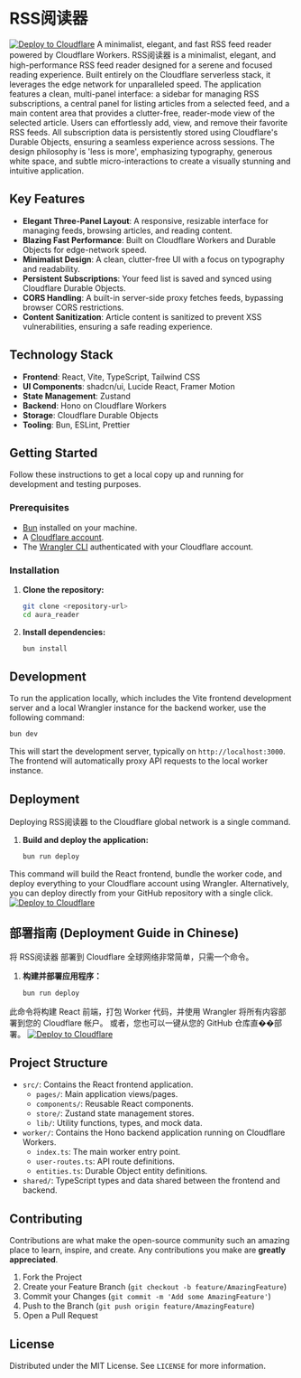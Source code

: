 # RSS阅读器
[![Deploy to Cloudflare](https://deploy.workers.cloudflare.com/button)](https://deploy.workers.cloudflare.com/?url=https://github.com/bsqsbylt/rss-reader)
A minimalist, elegant, and fast RSS feed reader powered by Cloudflare Workers.
RSS阅读器 is a minimalist, elegant, and high-performance RSS feed reader designed for a serene and focused reading experience. Built entirely on the Cloudflare serverless stack, it leverages the edge network for unparalleled speed. The application features a clean, multi-panel interface: a sidebar for managing RSS subscriptions, a central panel for listing articles from a selected feed, and a main content area that provides a clutter-free, reader-mode view of the selected article. Users can effortlessly add, view, and remove their favorite RSS feeds. All subscription data is persistently stored using Cloudflare's Durable Objects, ensuring a seamless experience across sessions. The design philosophy is 'less is more', emphasizing typography, generous white space, and subtle micro-interactions to create a visually stunning and intuitive application.
## Key Features
- **Elegant Three-Panel Layout**: A responsive, resizable interface for managing feeds, browsing articles, and reading content.
- **Blazing Fast Performance**: Built on Cloudflare Workers and Durable Objects for edge-network speed.
- **Minimalist Design**: A clean, clutter-free UI with a focus on typography and readability.
- **Persistent Subscriptions**: Your feed list is saved and synced using Cloudflare Durable Objects.
- **CORS Handling**: A built-in server-side proxy fetches feeds, bypassing browser CORS restrictions.
- **Content Sanitization**: Article content is sanitized to prevent XSS vulnerabilities, ensuring a safe reading experience.
## Technology Stack
- **Frontend**: React, Vite, TypeScript, Tailwind CSS
- **UI Components**: shadcn/ui, Lucide React, Framer Motion
- **State Management**: Zustand
- **Backend**: Hono on Cloudflare Workers
- **Storage**: Cloudflare Durable Objects
- **Tooling**: Bun, ESLint, Prettier
## Getting Started
Follow these instructions to get a local copy up and running for development and testing purposes.
### Prerequisites
- [Bun](https://bun.sh/) installed on your machine.
- A [Cloudflare account](https://dash.cloudflare.com/sign-up).
- The [Wrangler CLI](https://developers.cloudflare.com/workers/wrangler/install-and-update/) authenticated with your Cloudflare account.
### Installation
1.  **Clone the repository:**
    ```bash
    git clone <repository-url>
    cd aura_reader
    ```
2.  **Install dependencies:**
    ```bash
    bun install
    ```
## Development
To run the application locally, which includes the Vite frontend development server and a local Wrangler instance for the backend worker, use the following command:
```bash
bun dev
```
This will start the development server, typically on `http://localhost:3000`. The frontend will automatically proxy API requests to the local worker instance.
## Deployment
Deploying RSS阅读器 to the Cloudflare global network is a single command.
1.  **Build and deploy the application:**
    ```bash
    bun run deploy
    ```
This command will build the React frontend, bundle the worker code, and deploy everything to your Cloudflare account using Wrangler.
Alternatively, you can deploy directly from your GitHub repository with a single click.
[![Deploy to Cloudflare](https://deploy.workers.cloudflare.com/button)](https://deploy.workers.cloudflare.com/?url=https://github.com/bsqsbylt/rss-reader)
## 部署指南 (Deployment Guide in Chinese)
将 RSS阅读器 部署到 Cloudflare 全球网络非常简单，只需一个命令。
1.  **构建并部署应用程序：**
    ```bash
    bun run deploy
    ```
此命令将构建 React 前端，打包 Worker 代码，并使用 Wrangler 将所有内容部署到您的 Cloudflare 帐户。
或者，您也可以一键从您的 GitHub 仓库直��部署。
[![Deploy to Cloudflare](https://deploy.workers.cloudflare.com/button)](https://deploy.workers.cloudflare.com/?url=https://github.com/bsqsbylt/rss-reader)
## Project Structure
-   `src/`: Contains the React frontend application.
    -   `pages/`: Main application views/pages.
    -   `components/`: Reusable React components.
    -   `store/`: Zustand state management stores.
    -   `lib/`: Utility functions, types, and mock data.
-   `worker/`: Contains the Hono backend application running on Cloudflare Workers.
    -   `index.ts`: The main worker entry point.
    -   `user-routes.ts`: API route definitions.
    -   `entities.ts`: Durable Object entity definitions.
-   `shared/`: TypeScript types and data shared between the frontend and backend.
## Contributing
Contributions are what make the open-source community such an amazing place to learn, inspire, and create. Any contributions you make are **greatly appreciated**.
1.  Fork the Project
2.  Create your Feature Branch (`git checkout -b feature/AmazingFeature`)
3.  Commit your Changes (`git commit -m 'Add some AmazingFeature'`)
4.  Push to the Branch (`git push origin feature/AmazingFeature`)
5.  Open a Pull Request
## License
Distributed under the MIT License. See `LICENSE` for more information.